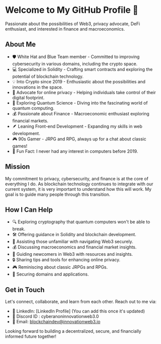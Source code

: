 # Welcome to My GitHub Profile 👋

Passionate about the possibilities of Web3, privacy advocate, DeFi enthusiast, and interested in finance and macroeconomics.

## About Me

- 🛡️ White Hat and Blue Team member - Committed to improving cybersecurity in various domains, including the crypto space.
- 💻 Specialized in Solidity - Crafting smart contracts and exploring the potential of blockchain technology.
- 💡 Into Crypto since 2019 - Enthusiastic about the possibilities and innovations in the space.
- 🔐 Advocate for online privacy - Helping individuals take control of their digital footprint.
- 🌌 Exploring Quantum Science - Diving into the fascinating world of quantum computing.
- 💰 Passionate about Finance - Macroeconomic enthusiast exploring financial markets.
- 🪶 Leaning Front-end Development - Expanding my skills in web development.
- 🎮 90s Gamer - JRPG and RPG, always up for a chat about classic games!
- 🎉 Fun Fact: I never had any interest in computers before 2019.

## Mission

My commitment to privacy, cybersecurity, and finance is at the core of everything I do. As blockchain technology continues to integrate with our current system, it is very important to understand how this will work. My goal is to guide many people through this transition.

## How I Can Help

- 🔍 Exploring cryptography that quantum computers won't be able to break.
- 🛠️ Offering guidance in Solidity and blockchain development.
- 🚀 Assisting those unfamiliar with navigating Web3 securely.
- 💰 Discussing macroeconomics and financial market insights.
- 🌱 Guiding newcomers in Web3 with resources and insights.
- 🔒 Sharing tips and tools for enhancing online privacy.
- 🎮 Reminiscing about classic JRPGs and RPGs.
- 🔐 Securing domains and applications.

## Get in Touch

Let's connect, collaborate, and learn from each other. Reach out to me via:

- 💼 LinkedIn: [LinkedIn Profile] (You can add this once it's updated)
- 💬 Discord ID : cyberanoninnovationweb3.0
- 📧 Email: [blockchaindev@innovationweb3.io](mailto:blockchaindev@innovationweb3.io)

Looking forward to building a decentralized, secure, and financially informed future together!

